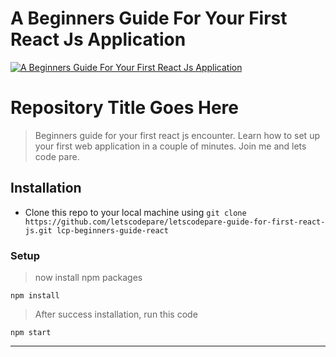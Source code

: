 # A Beginners Guide For Your First React Js Application

<a href="https://letscodepare.com/blog/a-beginners-guide-for-your-first-react-js-application"><img src="https://letscodepare.com/assets/blog/a-beginners-guide-for-your-first-react-js-application/banner.png" title="A Beginners Guide For Your First React Js Application" alt="A Beginners Guide For Your First React Js Application"></a>



# Repository Title Goes Here

> Beginners guide for your first react js encounter. Learn how to set up your first web application in a couple of minutes. Join me and lets code pare.


## Installation

- Clone this repo to your local machine using `git clone https://github.com/letscodepare/letscodepare-guide-for-first-react-js.git lcp-beginners-guide-react`

### Setup

> now install npm packages

```shell
npm install
```

> After success installation, run this code

```shell
npm start
```
---